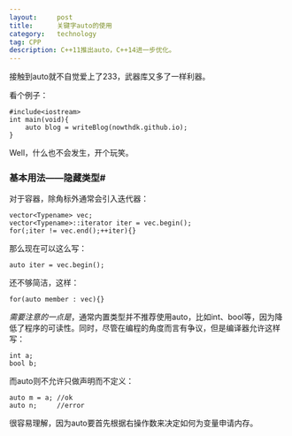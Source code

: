 ```yaml
---
layout:     post
title:      关键字auto的使用
category: 	technology
tag: CPP
description: C++11推出auto，C++14进一步优化。
---
```


接触到auto就不自觉爱上了233，武器库又多了一样利器。

看个例子：

	#include<iostream>
	int main(void){
		auto blog = writeBlog(nowthdk.github.io);
	}

Well，什么也不会发生，开个玩笑。
### 基本用法——隐藏类型#
对于容器，除角标外通常会引入迭代器：

	vector<Typename> vec;
	vector<Typename>::iterator iter = vec.begin();
	for(;iter != vec.end();++iter){}

那么现在可以这么写：

	auto iter = vec.begin();

还不够简洁，这样：

	for(auto member : vec){}

*需要注意的一点是*，通常内置类型并不推荐使用auto，比如int、bool等，因为降低了程序的可读性。同时，尽管在编程的角度而言有争议，但是编译器允许这样写：

	int a;
	bool b;

而auto则不允许只做声明而不定义：

	auto m = a; //ok
	auto n;		//error

很容易理解，因为auto要首先根据右操作数来决定如何为变量申请内存。